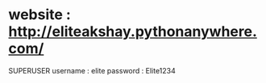 # website : http://eliteakshay.pythonanywhere.com/

SUPERUSER
username : elite
password : Elite1234


